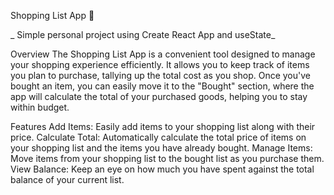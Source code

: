 Shopping List App 🤑

_ Simple personal project using Create React App and useState_

Overview
The Shopping List App is a convenient tool designed to manage your shopping experience efficiently. It allows you to keep track of items you plan to purchase, tallying up the total cost as you shop. Once you've bought an item, you can easily move it to the "Bought" section, where the app will calculate the total of your purchased goods, helping you to stay within budget.

Features
Add Items: Easily add items to your shopping list along with their price.
Calculate Total: Automatically calculate the total price of items on your shopping list and the items you have already bought.
Manage Items: Move items from your shopping list to the bought list as you purchase them.
View Balance: Keep an eye on how much you have spent against the total balance of your current list.
